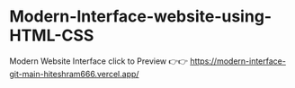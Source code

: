 # Modern-Interface-website-using-HTML-CSS
Modern Website Interface 
click to Preview 👉👉 https://modern-interface-git-main-hiteshram666.vercel.app/

